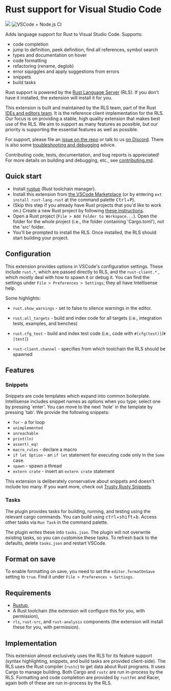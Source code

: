 # Rust support for Visual Studio Code

[![](https://vsmarketplacebadge.apphb.com/version/rust-lang.rust.svg)](https://marketplace.visualstudio.com/items?itemName=rust-lang.rust)
![VSCode + Node.js CI](https://github.com/rust-lang/rls-vscode/workflows/VSCode%20+%20Node.js%20CI/badge.svg)

Adds language support for Rust to Visual Studio Code. Supports:

* code completion
* jump to definition, peek definition, find all references, symbol search
* types and documentation on hover
* code formatting
* refactoring (rename, deglob)
* error squiggles and apply suggestions from errors
* snippets
* build tasks


Rust support is powered by the [Rust Language Server](https://github.com/rust-lang/rls)
(RLS). If you don't have it installed, the extension will install it for you.

This extension is built and maintained by the RLS team, part of the Rust
[IDEs and editors team](https://www.rust-lang.org/en-US/team.html#Dev-tools-team).
It is the reference client implementation for the RLS. Our focus is on providing
a stable, high quality extension that makes best use of the RLS. We aim to
support as many features as possible, but our priority is supporting the
essential features as well as possible.

For support, please file an [issue on the repo](https://github.com/rust-lang/rls-vscode/issues/new)
or talk to us [on Discord](https://discordapp.com/invite/rust-lang). There is also some
[troubleshooting and debugging](https://github.com/rust-lang/rls/blob/master/debugging.md)
advice.

Contributing code, tests, documentation, and bug reports is appreciated! For
more details on building and debugging, etc., see [contributing.md](contributing.md).


## Quick start

* Install [rustup](https://www.rustup.rs/) (Rust toolchain manager).
* Install this extension from [the VSCode Marketplace](https://marketplace.visualstudio.com/items?itemName=rust-lang.rust)
  (or by entering `ext install rust-lang.rust` at the command palette <kbd>Ctrl</kbd>+<kbd>P</kbd>).
* (Skip this step if you already have Rust projects that you'd like to work on.)
  Create a new Rust project by following [these instructions](https://doc.rust-lang.org/book/ch01-03-hello-cargo.html).
* Open a Rust project (`File > Add Folder to Workspace...`). Open the folder for the whole
  project (i.e., the folder containing 'Cargo.toml'), not the 'src' folder.
* You'll be prompted to install the RLS. Once installed, the RLS should start
  building your project.


## Configuration

This extension provides options in VSCode's configuration settings. These
include `rust.*`, which are passed directly to RLS, and the `rust-client.*`
, which mostly deal with how to spawn it or debug it.
You can find the settings under `File > Preferences > Settings`; they all
have Intellisense help.

Some highlights:

* `rust.show_warnings` - set to false to silence warnings in the editor.
* `rust.all_targets` - build and index code for all targets (i.e., integration tests, examples, and benches)
* `rust.cfg_test` - build and index test code (i.e., code with `#[cfg(test)]`/`#[test]`)

* `rust-client.channel` - specifies from which toolchain the RLS should be spawned

## Features

### Snippets

Snippets are code templates which expand into common boilerplate. Intellisense
includes snippet names as options when you type; select one by pressing 'enter'.
You can move to the next 'hole' in the template by pressing 'tab'. We provide
the following snippets:

* `for` - a for loop
* `unimplemented`
* `unreachable`
* `print(ln)`
* `assert(_eq)`
* `macro_rules` - declare a macro
* `if let Option` - an `if let` statement for executing code only in the `Some`
  case.
* `spawn` - spawn a thread
* `extern crate` - insert an `extern crate` statement

This extension is deliberately conservative about snippets and doesn't include
too many. If you want more, check out
[Trusty Rusty Snippets](https://marketplace.visualstudio.com/items?itemName=polypus74.trusty-rusty-snippets).

### Tasks

The plugin provides tasks for building, running, and testing using the relevant
cargo commands. You can build using <kbd>ctrl</kbd>+<kbd>shift</kbd>+<kbd>b</kbd>. Access other tasks via
`Run Task` in the command palette.

The plugin writes these into `tasks.json`. The plugin will not overwrite
existing tasks, so you can customise these tasks. To refresh back to the
defaults, delete `tasks.json` and restart VSCode.


## Format on save

To enable formatting on save, you need to set the `editor.formatOnSave` setting
to `true`. Find it under `File > Preferences > Settings`.


## Requirements

* [Rustup](https://www.rustup.rs/),
* A Rust toolchain (the extension will configure this for you, with
  permission),
* `rls`, `rust-src`, and `rust-analysis` components (the
  extension will install these for you, with permission).


## Implementation

This extension almost exclusively uses the RLS for its feature support (syntax
highlighting, snippets, and build tasks are provided client-side). The RLS uses
the Rust compiler (`rustc`) to get data about Rust programs. It uses Cargo to
manage building. Both Cargo and `rustc` are run in-process by the RLS. Formatting
and code completion are provided by `rustfmt` and Racer, again both of these are
run in-process by the RLS.

